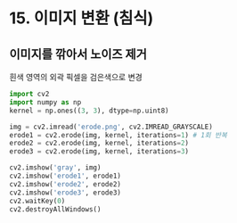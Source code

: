 # 15. 이미지 변환 (침식)

## 이미지를 깎아서 노이즈 제거
흰색 영역의 외곽 픽셀을 검은색으로 변경


```python
import cv2
import numpy as np
kernel = np.ones((3, 3), dtype=np.uint8)

img = cv2.imread('erode.png', cv2.IMREAD_GRAYSCALE)
erode1 = cv2.erode(img, kernel, iterations=1) # 1회 반복
erode2 = cv2.erode(img, kernel, iterations=2) 
erode3 = cv2.erode(img, kernel, iterations=3) 

cv2.imshow('gray', img)
cv2.imshow('erode1', erode1)
cv2.imshow('erode2', erode2)
cv2.imshow('erode3', erode3)
cv2.waitKey(0)
cv2.destroyAllWindows()
```

